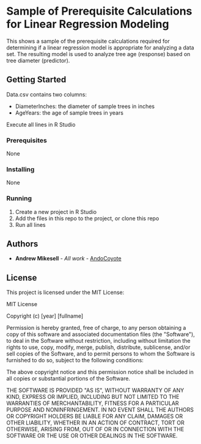 # Sample of Prerequisite Calculations for Linear Regression Modeling

This shows a sample of the prerequisite calculations required for determining if a linear regression model is appropriate for analyzing a data set.
The resulting model is used to analyze tree age (response) based on tree diameter (predictor).

## Getting Started

Data.csv contains two columns:
* DiameterInches: the diameter of sample trees in inches
* AgeYears: the age of sample trees in years
    
Execute all lines in R Studio

### Prerequisites

None

### Installing

None

### Running

1. Create a new project in R Studio
2. Add the files in this repo to the project, or clone this repo
3. Run all lines

## Authors

* **Andrew Mikesell** - *All work* - [AndoCoyote](https://github.com/andocoyote)

## License

This project is licensed under the MIT License:

MIT License

Copyright (c) [year] [fullname]

Permission is hereby granted, free of charge, to any person obtaining a copy
of this software and associated documentation files (the "Software"), to deal
in the Software without restriction, including without limitation the rights
to use, copy, modify, merge, publish, distribute, sublicense, and/or sell
copies of the Software, and to permit persons to whom the Software is
furnished to do so, subject to the following conditions:

The above copyright notice and this permission notice shall be included in all
copies or substantial portions of the Software.

THE SOFTWARE IS PROVIDED "AS IS", WITHOUT WARRANTY OF ANY KIND, EXPRESS OR
IMPLIED, INCLUDING BUT NOT LIMITED TO THE WARRANTIES OF MERCHANTABILITY,
FITNESS FOR A PARTICULAR PURPOSE AND NONINFRINGEMENT. IN NO EVENT SHALL THE
AUTHORS OR COPYRIGHT HOLDERS BE LIABLE FOR ANY CLAIM, DAMAGES OR OTHER
LIABILITY, WHETHER IN AN ACTION OF CONTRACT, TORT OR OTHERWISE, ARISING FROM,
OUT OF OR IN CONNECTION WITH THE SOFTWARE OR THE USE OR OTHER DEALINGS IN THE
SOFTWARE.
